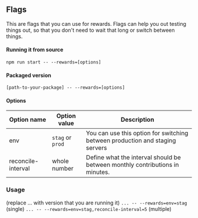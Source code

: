 ## Flags
This are flags that you can use for rewards. Flags can help you out testing things out, so that you don't need to wait that long or switch between things.

#### Running it from source
`npm run start -- --rewards=[options]`

#### Packaged version
`[path-to-your-package] -- --rewards=[options]`

#### Options
Option name | Option value | Description
------------ | ------------- | -------------
env | `stag` or `prod` | You can use this option for switching between production and staging servers
reconcile-interval | whole number | Define what the interval should be between monthly contributions in minutes.

### Usage
(replace ... with version that you are running it)
`... -- --rewards=env=stag` (single)
`... -- --rewards=env=stag,reconcile-interval=5` (multiple)